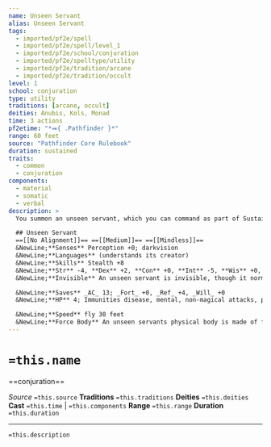 ```yaml
---
name: Unseen Servant
alias: Unseen Servant
tags:
  - imported/pf2e/spell
  - imported/pf2e/spell/level_1
  - imported/pf2e/school/conjuration
  - imported/pf2e/spelltype/utility
  - imported/pf2e/tradition/arcane
  - imported/pf2e/tradition/occult
level: 1
school: conjuration
type: utility
traditions: [arcane, occult]
deities: Anubis, Kols, Monad
time: 3 actions
pf2etime: "*⬽{ .Pathfinder }*"
range: 60 feet
source: "Pathfinder Core Rulebook"
duration: sustained
traits:
  - common
  - conjuration
components:
  - material
  - somatic
  - verbal
description: >
  You summon an unseen servant, which you can command as part of Sustaining the Spell. It serves you until its Hit Points are reduced to 0, at which point the spell ends, or until you stop Sustaining the Spell. The unseen servant gains the summoned trait.

  ## Unseen Servant
  ==[[No Alignment]]== ==[[Medium]]== ==[[Mindless]]==  
  &NewLine;**Senses** Perception +0; darkvision  
  &NewLine;**Languages** (understands its creator)  
  &NewLine;**Skills** Stealth +8  
  &NewLine;**Str** -4, **Dex** +2, **Con** +0, **Int** -5, **Wis** +0, **Cha** +0  
  &NewLine;**Invisible** An unseen servant is invisible, though it normally doesnt Sneak, so it is usually only hidden.

  &NewLine;**Saves** _AC_ 13; _Fort_ +0, _Ref_ +4, _Will_ +0  
  &NewLine;**HP** 4; Immunities disease, mental, non-magical attacks, paralysis, poison, precision, unconscious ; Resistances all damage 5 (except force or ghost touch)

  &NewLine;**Speed** fly 30 feet  
  &NewLine;**Force Body** An unseen servants physical body is made of force. It cant use attack actions. It can move and use Interact actions to do things such as fetch objects, open unstuck or unlocked doors, hold chairs, and clean. It cant pass through solid objects.
---
```

# `=this.name`
==conjuration==

*Source* `=this.source`
**Traditions** `=this.traditions`
**Deities** `=this.deities`
**Cast** `=this.time` | `=this.components`
**Range** `=this.range`
**Duration** `=this.duration`

***
`=this.description`